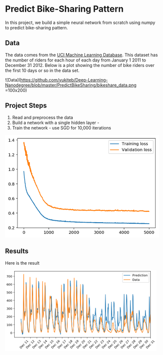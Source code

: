 # Predict Bike-Sharing Pattern
In this project, we build a simple neural network from scratch using numpy to predict bike-sharing pattern.

## Data
The data comes from the [UCI Machine Learning Database](https://archive.ics.uci.edu/ml/datasets/Bike+Sharing+Dataset). This dataset has the number of riders for each hour of each day from January 1 2011 to December 31 2012. Below is a plot showing the number of bike riders over the first 10 days or so in the data set.

![Data](https://github.com/yukiteb/Deep-Learning-Nanodegree/blob/master/PredictBikeSharing/bikeshare_data.png =100x200)

## Project Steps
1. Read and preprocess the data
2. Build a network with a single hidden layer - 
3. Train the network - use SGD for 10,000 iterations


![Training](https://github.com/yukiteb/Deep-Learning-Nanodegree/blob/master/PredictBikeSharing/bikeshare_train.png)

## Results
Here is the result

![Result](https://github.com/yukiteb/Deep-Learning-Nanodegree/blob/master/PredictBikeSharing/result.PNG)
